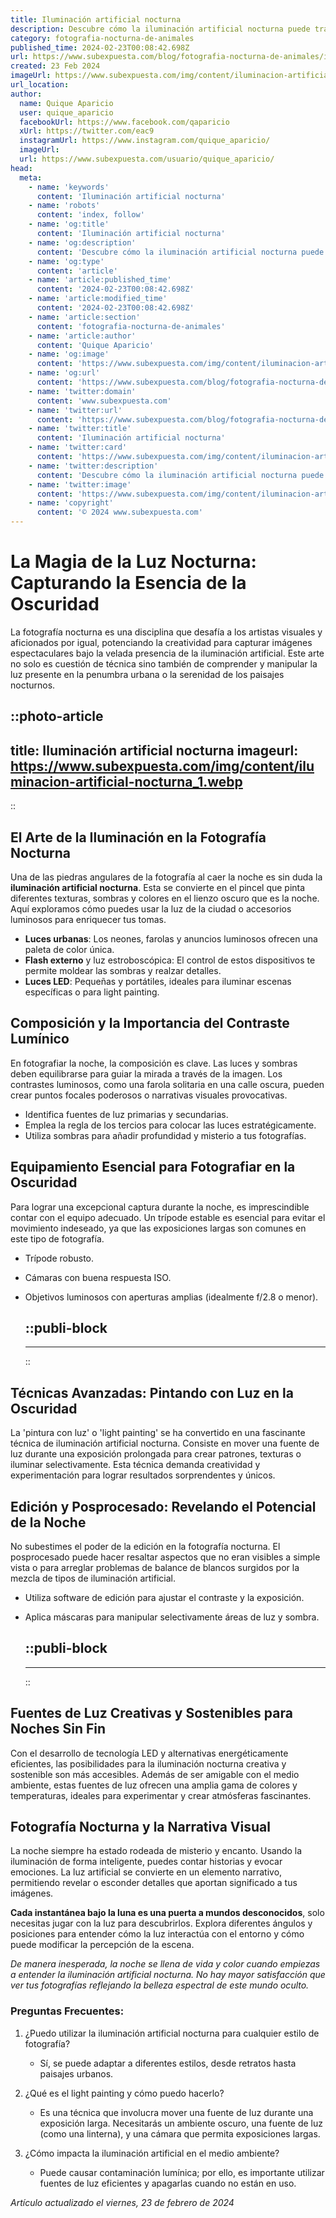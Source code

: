 ```yaml
---
title: Iluminación artificial nocturna
description: Descubre cómo la iluminación artificial nocturna puede transformar y embellecer espacios, respetando el ambiente y la eficiencia energética.
category: fotografia-nocturna-de-animales
published_time: 2024-02-23T00:08:42.698Z
url: https://www.subexpuesta.com/blog/fotografia-nocturna-de-animales/iluminacion-artificial-nocturna
created: 23 Feb 2024
imageUrl: https://www.subexpuesta.com/img/content/iluminacion-artificial-nocturna_1.webp
url_location:
author:
  name: Quique Aparicio
  user: quique_aparicio
  facebookUrl: https://www.facebook.com/qaparicio
  xUrl: https://twitter.com/eac9
  instagramUrl: https://www.instagram.com/quique_aparicio/
  imageUrl: 
  url: https://www.subexpuesta.com/usuario/quique_aparicio/
head:
  meta:
    - name: 'keywords'
      content: 'Iluminación artificial nocturna'
    - name: 'robots'
      content: 'index, follow'
    - name: 'og:title'
      content: 'Iluminación artificial nocturna'
    - name: 'og:description'
      content: 'Descubre cómo la iluminación artificial nocturna puede transformar y embellecer espacios, respetando el ambiente y la eficiencia energética.'
    - name: 'og:type'
      content: 'article'
    - name: 'article:published_time'
      content: '2024-02-23T00:08:42.698Z'
    - name: 'article:modified_time'
      content: '2024-02-23T00:08:42.698Z'
    - name: 'article:section'
      content: 'fotografia-nocturna-de-animales'
    - name: 'article:author'
      content: 'Quique Aparicio'
    - name: 'og:image'
      content: 'https://www.subexpuesta.com/img/content/iluminacion-artificial-nocturna_1.webp'
    - name: 'og:url'
      content: 'https://www.subexpuesta.com/blog/fotografia-nocturna-de-animales/iluminacion-artificial-nocturna'
    - name: 'twitter:domain'
      content: 'www.subexpuesta.com'
    - name: 'twitter:url'
      content: 'https://www.subexpuesta.com/blog/fotografia-nocturna-de-animales/iluminacion-artificial-nocturna'
    - name: 'twitter:title'
      content: 'Iluminación artificial nocturna'
    - name: 'twitter:card'
      content: 'https://www.subexpuesta.com/img/content/iluminacion-artificial-nocturna_1.webp'
    - name: 'twitter:description'
      content: 'Descubre cómo la iluminación artificial nocturna puede transformar y embellecer espacios, respetando el ambiente y la eficiencia energética.'
    - name: 'twitter:image'
      content: 'https://www.subexpuesta.com/img/content/iluminacion-artificial-nocturna_1.webp'
    - name: 'copyright'
      content: '© 2024 www.subexpuesta.com'
---
```

# La Magia de la Luz Nocturna: Capturando la Esencia de la Oscuridad

La fotografía nocturna es una disciplina que desafía a los artistas visuales y aficionados por igual, potenciando la creatividad para capturar imágenes espectaculares bajo la velada presencia de la iluminación artificial. Este arte no solo es cuestión de técnica sino también de comprender y manipular la luz presente en la penumbra urbana o la serenidad de los paisajes nocturnos.


::photo-article
---
title: Iluminación artificial nocturna
imageurl: https://www.subexpuesta.com/img/content/iluminacion-artificial-nocturna_1.webp
---
::


## El Arte de la Iluminación en la Fotografía Nocturna

Una de las piedras angulares de la fotografía al caer la noche es sin duda la **iluminación artificial nocturna**. Esta se convierte en el pincel que pinta diferentes texturas, sombras y colores en el lienzo oscuro que es la noche. Aquí exploramos cómo puedes usar la luz de la ciudad o accesorios luminosos para enriquecer tus tomas.

- **Luces urbanas**: Los neones, farolas y anuncios luminosos ofrecen una paleta de color única.
- **Flash externo** y luz estroboscópica: El control de estos dispositivos te permite moldear las sombras y realzar detalles.
- **Luces LED**: Pequeñas y portátiles, ideales para iluminar escenas específicas o para light painting.

## Composición y la Importancia del Contraste Lumínico

En fotografiar la noche, la composición es clave. Las luces y sombras deben equilibrarse para guiar la mirada a través de la imagen. Los contrastes luminosos, como una farola solitaria en una calle oscura, pueden crear puntos focales poderosos o narrativas visuales provocativas.

- Identifica fuentes de luz primarias y secundarias.
- Emplea la regla de los tercios para colocar las luces estratégicamente.
- Utiliza sombras para añadir profundidad y misterio a tus fotografías.

## Equipamiento Esencial para Fotografiar en la Oscuridad

Para lograr una excepcional captura durante la noche, es imprescindible contar con el equipo adecuado. Un trípode estable es esencial para evitar el movimiento indeseado, ya que las exposiciones largas son comunes en este tipo de fotografía.

- Trípode robusto.
- Cámaras con buena respuesta ISO.
- Objetivos luminosos con aperturas amplias (idealmente f/2.8 o menor).


  ::publi-block
  ---
  ---
  ::
  
  
## Técnicas Avanzadas: Pintando con Luz en la Oscuridad

La 'pintura con luz' o 'light painting' se ha convertido en una fascinante técnica de iluminación artificial nocturna. Consiste en mover una fuente de luz durante una exposición prolongada para crear patrones, texturas o iluminar selectivamente. Esta técnica demanda creatividad y experimentación para lograr resultados sorprendentes y únicos.

## Edición y Posprocesado: Revelando el Potencial de la Noche

No subestimes el poder de la edición en la fotografía nocturna. El posprocesado puede hacer resaltar aspectos que no eran visibles a simple vista o para arreglar problemas de balance de blancos surgidos por la mezcla de tipos de iluminación artificial.

- Utiliza software de edición para ajustar el contraste y la exposición.
- Aplica máscaras para manipular selectivamente áreas de luz y sombra.


  ::publi-block
  ---
  ---
  ::
  
  
## Fuentes de Luz Creativas y Sostenibles para Noches Sin Fin

Con el desarrollo de tecnología LED y alternativas energéticamente eficientes, las posibilidades para la iluminación nocturna creativa y sostenible son más accesibles. Además de ser amigable con el medio ambiente, estas fuentes de luz ofrecen una amplia gama de colores y temperaturas, ideales para experimentar y crear atmósferas fascinantes.

## Fotografía Nocturna y la Narrativa Visual

La noche siempre ha estado rodeada de misterio y encanto. Usando la iluminación de forma inteligente, puedes contar historias y evocar emociones. La luz artificial se convierte en un elemento narrativo, permitiendo revelar o esconder detalles que aportan significado a tus imágenes.

**Cada instantánea bajo la luna es una puerta a mundos desconocidos**, solo necesitas jugar con la luz para descubrirlos. Explora diferentes ángulos y posiciones para entender cómo la luz interactúa con el entorno y cómo puede modificar la percepción de la escena.

_De manera inesperada, la noche se llena de vida y color cuando empiezas a entender la iluminación artificial nocturna. No hay mayor satisfacción que ver tus fotografías reflejando la belleza espectral de este mundo oculto._ 

### Preguntas Frecuentes:

1. ¿Puedo utilizar la iluminación artificial nocturna para cualquier estilo de fotografía?
   - Sí, se puede adaptar a diferentes estilos, desde retratos hasta paisajes urbanos.

2. ¿Qué es el light painting y cómo puedo hacerlo?
   - Es una técnica que involucra mover una fuente de luz durante una exposición larga. Necesitarás un ambiente oscuro, una fuente de luz (como una linterna), y una cámara que permita exposiciones largas.

3. ¿Cómo impacta la iluminación artificial en el medio ambiente?
   - Puede causar contaminación lumínica; por ello, es importante utilizar fuentes de luz eficientes y apagarlas cuando no están en uso.

_Artículo actualizado el viernes, 23 de febrero de 2024_